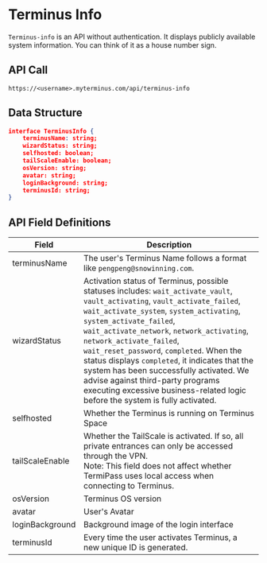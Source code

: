 # Terminus Info

`Terminus-info` is an API without authentication. It displays publicly available system information. You can think of it as a house number sign.

## API Call

```
https://<username>.myterminus.com/api/terminus-info
```

## Data Structure

```json
interface TerminusInfo {
    terminusName: string;
    wizardStatus: string;
    selfhosted: boolean;
    tailScaleEnable: boolean;
    osVersion: string;
    avatar: string;
    loginBackground: string;
    terminusId: string;
}
```

## API Field Definitions

| Field            | Description                                                                                                                                                                                                                                                                                                                                                                            |
| --------------- | ------------------------------------------------------------------------------------------------------------------------------------------------------------------------------------------------------------------------------------------------------------------------------------------------------------------------------------------------------------------------------- |
| terminusName    | The user's Terminus Name follows a format like `pengpeng@snowinning.com`. |
| wizardStatus    | Activation status of Terminus, possible statuses includes: `wait_activate_vault`, `vault_activating`, `vault_activate_failed`, `wait_activate_system`, `system_activating`, `system_activate_failed`, `wait_activate_network`, `network_activating`, `network_activate_failed`, `wait_reset_password`, `completed`. When the status displays `completed`, it indicates that the system has been successfully activated. We advise against third-party programs executing excessive business-related logic before the system is fully activated. |
| selfhosted      | Whether the Terminus is running on Terminus Space  |
| tailScaleEnable | Whether the TailScale is activated. If so, all private entrances can only be accessed through the VPN. <br> Note: This field does not affect whether TermiPass uses local access when connecting to Terminus.|
| osVersion       | Terminus OS version |
| avatar          | User's Avatar  |
| loginBackground | Background image of the login interface    |
| terminusId      | Every time the user activates Terminus, a new unique ID is generated.    |
